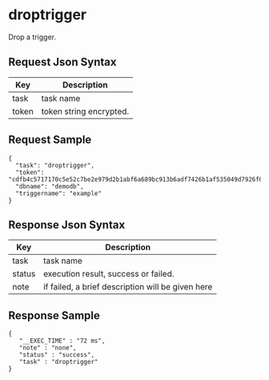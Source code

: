 # droptrigger

Drop a trigger.

## Request Json Syntax

| **Key** | **Description** |
| --- | --- |
| task | task name |
| token | token string encrypted. |

## Request Sample

```
{
  "task": "droptrigger",
  "token": "cdfb4c5717170c5e52c7be2e979d2b1abf6a689bc913b6adf7426b1af535049d7926f07dd201b6aa",
  "dbname": "demodb",
  "triggername": "example"
}
```

## Response Json Syntax

| **Key** | **Description** |
| --- | --- |
| task | task name |
| status | execution result, success or failed. |
| note | if failed, a brief description will be given here |

## Response Sample

```
{
   "__EXEC_TIME" : "72 ms",
   "note" : "none",
   "status" : "success",
   "task" : "droptrigger"
}
```
